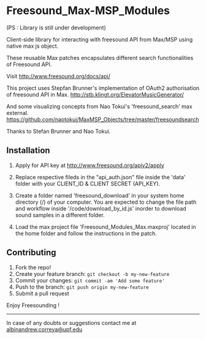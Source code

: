 # Freesound_Max-MSP_Modules

(PS : Library is still under development)


Client-side library for interacting with freesound API from Max/MSP using native max js object.

These reusable Max patches encapsulates different search functionalities of Freesound API.

Visit http://www.freesound.org/docs/api/ 

This project uses Stepfan Brunner's implementation of OAuth2 authorisation of freesound API in Max.
http://stb.klingt.org/ElevatorMusicGenerator/

And some visualizing concepts from Nao Tokui's 'freesound_search' max external.
https://github.com/naotokui/MaxMSP_Objects/tree/master/freesoundsearch

Thanks to Stefan Brunner and Nao Tokui.


## Installation 

1. Apply for API key at http://www.freesound.org/apiv2/apply 

2. Replace respective fileds in the "api_auth.json" file inside the 'data' folder with your CLIENT_ID & CLIENT SECRET (API_KEY).

3. Create a folder named 'freesound_download' in your system home directory (/) of your computer. You are expected to change the file path and workflow inside '/code/download_by_id.js' inorder to download sound samples in a different folder.

4. Load the max project file 'Freesound_Modules_Max.maxproj' located in the home folder and follow the instructions in the patch.


## Contributing
1. Fork the repo!
2. Create your feature branch: `git checkout -b my-new-feature`
3. Commit your changes: `git commit -am 'Add some feature'`
4. Push to the branch: `git push origin my-new-feature`
5. Submit a pull request

Enjoy Freesounding !

-------------------------
In case of any doubts or suggestions contact me at albinandrew.correya@upf.edu










